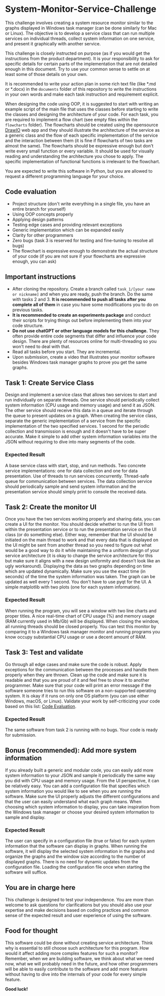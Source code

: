 # System-Monitor-Service-Challenge
This challenge involves creating a system resource monitor similar to the graphs displayed in Windows task manager (can be done similarly for Mac or Linux). The objective is to develop a service class that can run multiple services on individual threads, collect system information on one service, and present it graphically with another service.

This challenge is closely instructed on purpose (as if you would get the instructions from the product department). It is your responsibility to ask for specific details for certain parts of the implementation that are not detailed enough in this document. Try to use your common sense to settle on at least some of those details on your own.

It is recommended to write your action plan in some rich text file (like *.md or *.docx) in the `documents` folder of this repository to write the instructions in your own words and make each task instruction and requirement explicit.

When designing the code using OOP, it is suggested to start with writing an example script of the main file that uses the classes before starting to write the classes and designing the architecture of your code.
For each task, you are required to implement a flow chart (see empty files within the `flowcharts` folder). The flowcharts should be created using the opensource [DrawIO](https://app.diagrams.net/) web app and they should illustrate the architecture of the service as a generic class and the flow of each specific implementation of the service and the interaction between them (it is fine if flowcharts of two tasks are almost the same). The flowcharts should be expressive enough but don't write every small function or every variable. It should be used for visually reading and understanding the architecture you chose to apply. The specific implementation of functional functions is irrelevant to the flowchart.

You are expected to write this software in Python, but you are allowed to request a different programming language for your choice.

## Code evaluation
- Project structure (don't write everything in a single file, you have an entire branch for yourself)
- Using OOP concepts properly
- Applying design patterns
- Testing edge cases and providing relevant exceptions
- Generic implementation which can be expanded easily
- Clarity for other programmers
- Zero bugs (task 3 is reserved for testing and fine-tuning to resolve all bugs)
- The flowchart is expressive enough to demonstrate the actual structure of your code (if you are not sure if your flowcharts are expressive enough, you can ask)

## Important instructions
- After cloning the repository. Create a branch called `task_1/[your name or nickname]` and when you are ready, push the branch. Do the same with tasks 2 and 3. **It is recommended to push all tasks after you complete all of them** in case you have some modifications you to do on previous tasks.
- **It is recommended to create an experiments package** and conduct their scripts for trying things out before implementing them into your code structure.
- **Do not use chatGPT or other language models for this challenge.** They often provide entire code segments that differ and influence your code design. There are plenty of resources online for multi-threading so you won't need to deal with that.
- Read all tasks before you start. They are incremental.
- Upon submission, create a video that illustrates your monitor software besides Windows task manager graphs to prove you get the same graphs.

## Task 1: Create Service Class
Design and implement a service class that allows two services to start and run individually on separate threads. One service should periodically collect system information (CPU usage and memory usage) and send it as JSON. The other service should receive this data in a queue and iterate through the queue to present updates on a graph. When creating the service class, separate the generic implementation of a service from the specific implementation of the two specified services.
1 second for the periodic collection and transmission is enough and it doesn't have to be super accurate. Make it simple to add other system information variables into the JSON without requiring to dive into many segments of the code.

### Expected Result
A base service class with start, stop, and run methods.
Two concrete service implementations: one for data collection and one for data presentation.
Use of threads to run services concurrently.
Thread-safe queue for communication between services.
The data collection service should periodically sample and send system information and the presentation service should simply print to console the received data.

## Task 2: Create the monitor UI
Once you have the two services working properly and sharing data, you can create a UI for the monitor. You should decide whether to run the UI from within the presentation service or to run the presentation service on the UI class (or do something else). Either way, remember that the UI should be initiated on the main thread to work and that every data that is displayed on the UI might be sent from another thread so you need to figure out what would be a good way to do it while maintaining the a uniform design of your service architecture (it is okay to change the service architecture for this but make sure it aligns with a new design uniformity and doesn't look like an ugly workaround).
Displaying the data as two graphs depending on time which are updated dynamically. Make sure you use the exact time (in seconds) of the time the system information was taken. The graph can be updated as well every 1 second.
You don't have to use pyqt for the UI. A simple matplotlib with two plots (one for each system information).

### Expected Result
When running the program, you will see a window with two line charts and proper titles. A nice real-time chart of CPU usage (%) and memory usage (RAM currently used in Mb/Gb) will be displayed.
When closing the window, all running threads should be closed properly.
You can test this monitor by comparing it to a Windows task manager monitor and running programs you know occupy substantial CPU usage or use a decent amount of RAM.

## Task 3: Test and validate
Go through all edge cases and make sure the code is robust. Apply exceptions for the communication between the processes and handle them properly when they are thrown.
Clean up the code and make sure it is readable and that you are proud of it and feel free to show it to another programmer.
Make sure that your code will print an error message if the software someone tries to run this software on a non-supported operating system. It is okay if it runs on only one OS platform (you can use either Windows, macOS, or Linux).
Validate your work by self-criticizing your code based on this list: [Code Evaluation](#code-evaluation).

### Expected Result
The same software from task 2 is running with no bugs. Your code is ready for submission.

## Bonus (recommended): Add more system information
If you already built a generic and modular code, you can easily add more system information to your JSON and sample it periodically the same way you did with CPU usage and memory usage.
From the UI perspective, it can be relatively easy. You can add a configuration file that specifies which system information you would like to see when you are running the software.
Make sure the UI properly adjusts the different configurations and that the user can easily understand what each graph means. When choosing which system information to display, you can take inspiration from the Windows task manager or choose your desired system information to sample and display.

### Expected Result
The user can specify in a configuration file (true or false) for each system information that the software can display in graphs. When running the software, it will display the selected system information in the graphs and organize the graphs and the window size according to the number of displayed graphs. There is no need for dynamic updates from the configuration file. Loading the configuration file once when starting the software will suffice.

## You are in charge here
This challenge is designed to test your independence. You are more than welcome to ask questions for clarifications but you should also use your expertise and make decisions based on coding practices and common sense of the expected result and user experience of using the software.

## Food for thought
This software could be done without creating service architecture. Think why is essential to still choose such architecture for this program. How would it affect adding more complex features for such a monitor?
Remember, when we are building software, we think about what we need now, what we will probably need in the future, and how other programmers will be able to easily contribute to the software and add more features without having to dive into the internals of your code for every simple feature.

**Good luck!**
